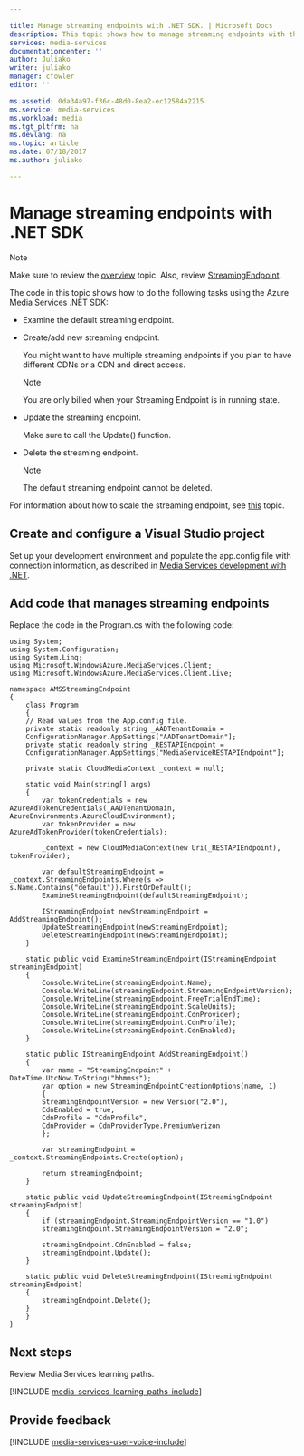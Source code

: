 ```yaml
---

title: Manage streaming endpoints with .NET SDK. | Microsoft Docs
description: This topic shows how to manage streaming endpoints with the Azure portal.
services: media-services
documentationcenter: ''
author: Juliako
writer: juliako
manager: cfowler
editor: ''

ms.assetid: 0da34a97-f36c-48d0-8ea2-ec12584a2215
ms.service: media-services
ms.workload: media
ms.tgt_pltfrm: na
ms.devlang: na
ms.topic: article
ms.date: 07/18/2017
ms.author: juliako

---
```


# Manage streaming endpoints with .NET SDK

>[!NOTE]
>Make sure to review the [overview](media-services-streaming-endpoints-overview.md) topic. Also, review [StreamingEndpoint](https://docs.microsoft.com/rest/api/media/operations/streamingendpoint).

The code in this topic shows how to do the following tasks using the Azure Media Services .NET SDK:

- Examine the default streaming endpoint.
- Create/add new streaming endpoint.

	You might want to have multiple streaming endpoints if you plan to have different CDNs or a CDN and direct access.

	> [!NOTE]
	> You are only billed when your Streaming Endpoint is in running state.
	
- Update the streaming endpoint.
	
	Make sure to call the Update() function.

- Delete the streaming endpoint.

	>[!NOTE]
	>The default streaming endpoint cannot be deleted.

For information about how to scale the streaming endpoint, see [this](media-services-portal-scale-streaming-endpoints.md) topic.

## Create and configure a Visual Studio project

Set up your development environment and populate the app.config file with connection information, as described in [Media Services development with .NET](media-services-dotnet-how-to-use.md). 

## Add code that manages streaming endpoints
	
Replace the code in the Program.cs with the following code:

	using System;
	using System.Configuration;
	using System.Linq;
	using Microsoft.WindowsAzure.MediaServices.Client;
	using Microsoft.WindowsAzure.MediaServices.Client.Live;

	namespace AMSStreamingEndpoint
	{
	    class Program
	    {
		// Read values from the App.config file.
		private static readonly string _AADTenantDomain =
		ConfigurationManager.AppSettings["AADTenantDomain"];
		private static readonly string _RESTAPIEndpoint =
		ConfigurationManager.AppSettings["MediaServiceRESTAPIEndpoint"];

		private static CloudMediaContext _context = null;

		static void Main(string[] args)
		{
		    var tokenCredentials = new AzureAdTokenCredentials(_AADTenantDomain, AzureEnvironments.AzureCloudEnvironment);
		    var tokenProvider = new AzureAdTokenProvider(tokenCredentials);

		    _context = new CloudMediaContext(new Uri(_RESTAPIEndpoint), tokenProvider);

		    var defaultStreamingEndpoint = _context.StreamingEndpoints.Where(s => s.Name.Contains("default")).FirstOrDefault();
		    ExamineStreamingEndpoint(defaultStreamingEndpoint);

		    IStreamingEndpoint newStreamingEndpoint = AddStreamingEndpoint();
		    UpdateStreamingEndpoint(newStreamingEndpoint);
		    DeleteStreamingEndpoint(newStreamingEndpoint);
		}

		static public void ExamineStreamingEndpoint(IStreamingEndpoint streamingEndpoint)
		{
		    Console.WriteLine(streamingEndpoint.Name);
		    Console.WriteLine(streamingEndpoint.StreamingEndpointVersion);
		    Console.WriteLine(streamingEndpoint.FreeTrialEndTime);
		    Console.WriteLine(streamingEndpoint.ScaleUnits);
		    Console.WriteLine(streamingEndpoint.CdnProvider);
		    Console.WriteLine(streamingEndpoint.CdnProfile);
		    Console.WriteLine(streamingEndpoint.CdnEnabled);
		}

		static public IStreamingEndpoint AddStreamingEndpoint()
		{
		    var name = "StreamingEndpoint" + DateTime.UtcNow.ToString("hhmmss");
		    var option = new StreamingEndpointCreationOptions(name, 1)
		    {
			StreamingEndpointVersion = new Version("2.0"),
			CdnEnabled = true,
			CdnProfile = "CdnProfile",
			CdnProvider = CdnProviderType.PremiumVerizon
		    };

		    var streamingEndpoint = _context.StreamingEndpoints.Create(option);

		    return streamingEndpoint;
		}

		static public void UpdateStreamingEndpoint(IStreamingEndpoint streamingEndpoint)
		{
		    if (streamingEndpoint.StreamingEndpointVersion == "1.0")
			streamingEndpoint.StreamingEndpointVersion = "2.0";

		    streamingEndpoint.CdnEnabled = false;
		    streamingEndpoint.Update();
		}

		static public void DeleteStreamingEndpoint(IStreamingEndpoint streamingEndpoint)
		{
		    streamingEndpoint.Delete();
		}
	    }
	}


## Next steps
Review Media Services learning paths.

[!INCLUDE [media-services-learning-paths-include](../../includes/media-services-learning-paths-include.md)]

## Provide feedback
[!INCLUDE [media-services-user-voice-include](../../includes/media-services-user-voice-include.md)]


